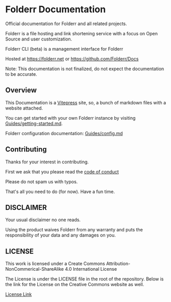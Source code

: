 # Folderr Documentation

Official documentation for Folderr and all related projects.

Folderr is a file hosting and link shortening service with a focus on Open Source and user customization.

Folderr CLI (beta) is a management interface for Folderr 

Hosted at https://folderr.net or https://github.com/Folderr/Docs

Note: This documentation is not finalized, do not expect the documentation to be accurate.

## Overview

This Documentation is a [Vitepress](https://vitepress.dev) site, so, a bunch of markdown files with a website attached.

You can get started with your own Folderr instance by visiting [Guides/getting-started.md](./Guides/Folderr/2.0.0/getting-started.md "Installing a Folderr instance").

Folderr configuration documentation: [Guides/config.md](./Guides/Folderr/2.0.0/config.md "Folderr Configuration")

## Contributing

Thanks for your interest in contributing.

First we ask that you please read the [code of conduct](./CODE_OF_CONDUCT.md)

Please do not spam us with typos.

That's all you need to do (for now). Have a fun time.

## DISCLAIMER

Your usual disclaimer no one reads.

Using the product waives Folderr from any warranty and puts the responsibility of your data and any damages on you.

## LICENSE

This work is licensed under a Create Commons Attribution-NonCommerical-ShareAlike 4.0 International License

The License is under the LICENSE file in the root of the repository. Below is the link for the License on the Creative Commons website as well.

[License Link](https://creativecommons.org/licenses/by-nc-sa/4.0/ "CC BY-NC-SA 4.0")
